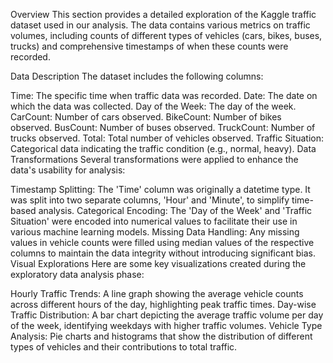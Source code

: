 Overview
This section provides a detailed exploration of the Kaggle traffic dataset used in our analysis. The data contains various metrics on traffic volumes, including counts of different types of vehicles (cars, bikes, buses, trucks) and comprehensive timestamps of when these counts were recorded.

Data Description
The dataset includes the following columns:

Time: The specific time when traffic data was recorded.
Date: The date on which the data was collected.
Day of the Week: The day of the week.
CarCount: Number of cars observed.
BikeCount: Number of bikes observed.
BusCount: Number of buses observed.
TruckCount: Number of trucks observed.
Total: Total number of vehicles observed.
Traffic Situation: Categorical data indicating the traffic condition (e.g., normal, heavy).
Data Transformations
Several transformations were applied to enhance the data's usability for analysis:

Timestamp Splitting: The 'Time' column was originally a datetime type. It was split into two separate columns, 'Hour' and 'Minute', to simplify time-based analysis.
Categorical Encoding: The 'Day of the Week' and 'Traffic Situation' were encoded into numerical values to facilitate their use in various machine learning models.
Missing Data Handling: Any missing values in vehicle counts were filled using median values of the respective columns to maintain the data integrity without introducing significant bias.
Visual Explorations
Here are some key visualizations created during the exploratory data analysis phase:

Hourly Traffic Trends: A line graph showing the average vehicle counts across different hours of the day, highlighting peak traffic times.
Day-wise Traffic Distribution: A bar chart depicting the average traffic volume per day of the week, identifying weekdays with higher traffic volumes.
Vehicle Type Analysis: Pie charts and histograms that show the distribution of different types of vehicles and their contributions to total traffic.